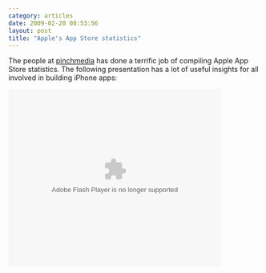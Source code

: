 ```yaml
---
category: articles
date: 2009-02-20 08:53:56
layout: post
title: "Apple's App Store statistics"
---
```


<p>The people at <a href="http://www.pinchmedia.com/appstore-secrets/">pinchmedia</a> has done a terrific job of compiling Apple App Store statistics. The following presentation has a lot of useful insights for all involved in building iPhone apps:</p><div style="width:425px;text-align:left" id="__ss_1044869"><object style="margin:0px" width="425" height="355"><param name="movie" value="http://static.slideshare.net/swf/ssplayer2.swf?doc=pinchmedianycdevmeetup-1235013090651786-2&stripped_title=iphone-appstore-secrets-pinch-media" /><param name="allowFullScreen" value="true"/><param name="allowScriptAccess" value="always"/><embed src="http://static.slideshare.net/swf/ssplayer2.swf?doc=pinchmedianycdevmeetup-1235013090651786-2&stripped_title=iphone-appstore-secrets-pinch-media" type="application/x-shockwave-flash" allowscriptaccess="always" allowfullscreen="true" width="425" height="355"></embed></object></div><img style="visibility:hidden;width:0px;height:0px;" border=0 width=0 height=0 src="http://counters.gigya.com/wildfire/IMP/CXNID=2000002.0NXC/bT*xJmx*PTEyMzUxNDEwNDE1NjQmcHQ9MTIzNTE*MTUzMDgzMyZwPTEwMTkxJmQ9Jmc9MiZ*PSZvPWQxYmFlYzFkMWQyZjQzOTU5MWMxYjc3ZDliYThlMGI1.gif" />

